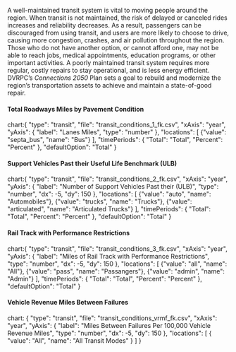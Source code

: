 A well-maintained transit system is vital to moving people around the region. When transit is not maintained, the risk of delayed or canceled rides increases and reliability decreases. As a result, passengers can be discouraged from using transit, and users are more likely to choose to drive, causing more congestion, crashes, and air pollution throughout the region. Those who do not have another option, or cannot afford one, may not be able to reach jobs, medical appointments, education programs, or other important activities. A poorly maintained transit system requires more regular, costly repairs to stay operational, and is less energy efficient. DVRPC’s _Connections 2050_ Plan sets a goal to rebuild and modernize the region’s transportation assets to achieve and maintain a state-of-good repair.

#### Total Roadways Miles by Pavement Condition

chart:{
"type": "transit",
"file": "transit_conditions_1_fk.csv",
"xAxis": "year",
"yAxis": {
"label": "Lanes Miles",
"type": "number"
},
"locations": [
{"value": "septa_bus", "name": "Bus"}
],
"timePeriods": {
"Total": "Total",
"Percent": "Percent"
},
"defaultOption": "Total"
}

#### Support Vehicles Past their Useful Life Benchmark (ULB)

chart:{
"type": "transit",
"file": "transit_conditions_2_fk.csv",
"xAxis": "year",
"yAxis": {
"label": "Number of Support Vehicles Past their (ULB)",
"type": "number",
"dx": -5,
"dy": 150
},
"locations": [
{"value": "auto", "name": "Automobiles"},
{"value": "trucks", "name": "Trucks"},
{"value": "articulated", "name": "Articulated Trucks"}
],
"timePeriods": {
"Total": "Total",
"Percent": "Percent"
},
"defaultOption": "Total"
}

#### Rail Track with Performance Restrictions

chart:{
"type": "transit",
"file": "transit_conditions_3_fk.csv",
"xAxis": "year",
"yAxis": {
"label": "Miles of Rail Track with Performance Restrictions",
"type": "number",
"dx": -5,
"dy": 150
},
"locations": [
{"value": "all", "name": "All"},
{"value": "pass", "name": "Passangers"},
{"value": "admin", "name": "Admin"}
],
"timePeriods": {
"Total": "Total",
"Percent": "Percent"
},
"defaultOption": "Total"
}

#### Vehicle Revenue Miles Between Failures

chart: {
"type": "transit",
"file": "transit_conditions_vrmf_fk.csv",
"xAxis": "year",
"yAxis": {
"label": "Miles Between Failures Per 100,000 Vehicle Revenue Miles",
"type": "number",
"dx": -5,
"dy": 150
},
"locations": [
{ "value": "All", "name": "All Transit Modes" }
]
}
